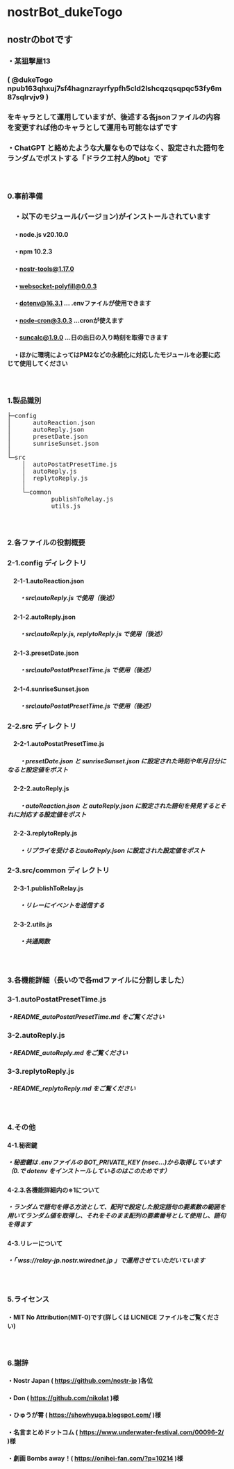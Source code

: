 # nostrBot_dukeTogo
## nostrのbotです
### ・某狙撃屋13
### ( @dukeTogo npub163qhxuj7sf4hagnzrayrfypfh5cld2lshcqzqsqpqc53fy6m87sqlrvjv9 )
### をキャラとして運用していますが、後述する各jsonファイルの内容を変更すれば他のキャラとして運用も可能なはずです
### ・ChatGPT と絡めたような大層なものではなく、設定された語句をランダムでポストする「ドラクエ村人的bot」です
##### 　

### 0.事前準備
### 　・以下のモジュール(バージョン)がインストールされています
#### 　・node.js v20.10.0
#### 　・npm 10.2.3
#### 　・nostr-tools@1.17.0
#### 　・websocket-polyfill@0.0.3
#### 　・dotenv@16.3.1 ... .envファイルが使用できます
#### 　・node-cron@3.0.3 ...cronが使えます
#### 　・suncalc@1.9.0 ...日の出日の入り時刻を取得できます
#### 　・ほかに環境によってはPM2などの永続化に対応したモジュールを必要に応じて使用してください
##### 　

### 1.製品識別
<pre>
├─config
│      autoReaction.json
│      autoReply.json
│      presetDate.json
│      sunriseSunset.json
│
└─src
    │  autoPostatPresetTime.js
    │  autoReply.js
    │  replytoReply.js
    │
    └─common
            publishToRelay.js
            utils.js
</pre>
##### 　
### 2.各ファイルの役割概要

### 2-1.config ディレクトリ
#### 　2-1-1.autoReaction.json
##### 　　・src\autoReply.js で使用（後述）
#### 　2-1-2.autoReply.json
##### 　　・src\autoReply.js, replytoReply.js で使用（後述）
#### 　2-1-3.presetDate.json
##### 　　・src\autoPostatPresetTime.js で使用（後述）
#### 　2-1-4.sunriseSunset.json
##### 　　・src\autoPostatPresetTime.js で使用（後述）

### 2-2.src ディレクトリ
#### 　2-2-1.autoPostatPresetTime.js
##### 　　・presetDate.json と sunriseSunset.json に設定された時刻や年月日分になると設定値をポスト
#### 　2-2-2.autoReply.js
##### 　　・autoReaction.json と autoReply.json に設定された語句を発見するとそれに対応する設定値をポスト
#### 　2-2-3.replytoReply.js
##### 　　・リプライを受けるとautoReply.json に設定された設定値をポスト

### 2-3.src/common ディレクトリ
#### 　2-3-1.publishToRelay.js
##### 　　・リレーにイベントを送信する
#### 　2-3-2.utils.js
##### 　　・共通関数

##### 　

### 3.各機能詳細（長いので各mdファイルに分割しました）

### 3-1.autoPostatPresetTime.js
##### ・README_autoPostatPresetTime.md をご覧ください

### 3-2.autoReply.js
##### ・README_autoReply.md をご覧ください

### 3-3.replytoReply.js
##### ・README_replytoReply.md をご覧ください
##### 　

### 4.その他
#### 4-1.秘密鍵
##### ・秘密鍵は .envファイルの BOT_PRIVATE_KEY (nsec...)から取得しています（0.で dotenv をインストールしているのはこのためです）
#### 4-2.3.各機能詳細内の※1について
##### ・ランダムで語句を得る方法として、配列で設定した設定語句の要素数の範囲を用いてランダム値を取得し、それをそのまま配列の要素番号として使用し、語句を得ます
#### 4-3.リレーについて
##### ・「 wss://relay-jp.nostr.wirednet.jp 」で運用させていただいています
##### 　

### 5.ライセンス
#### ・MIT No Attribution(MIT-0)です(詳しくは LICNECE ファイルをご覧ください)
##### 　

### 6.謝辞
#### ・Nostr Japan ( https://github.com/nostr-jp )各位
#### ・Don ( https://github.com/nikolat )様
#### ・ひゅうが霄 ( https://showhyuga.blogspot.com/ )様
#### ・名言まとめドットコム ( https://www.underwater-festival.com/00096-2/ )様
#### ・劇画 Bombs away！( https://onihei-fan.com/?p=10214 )様

